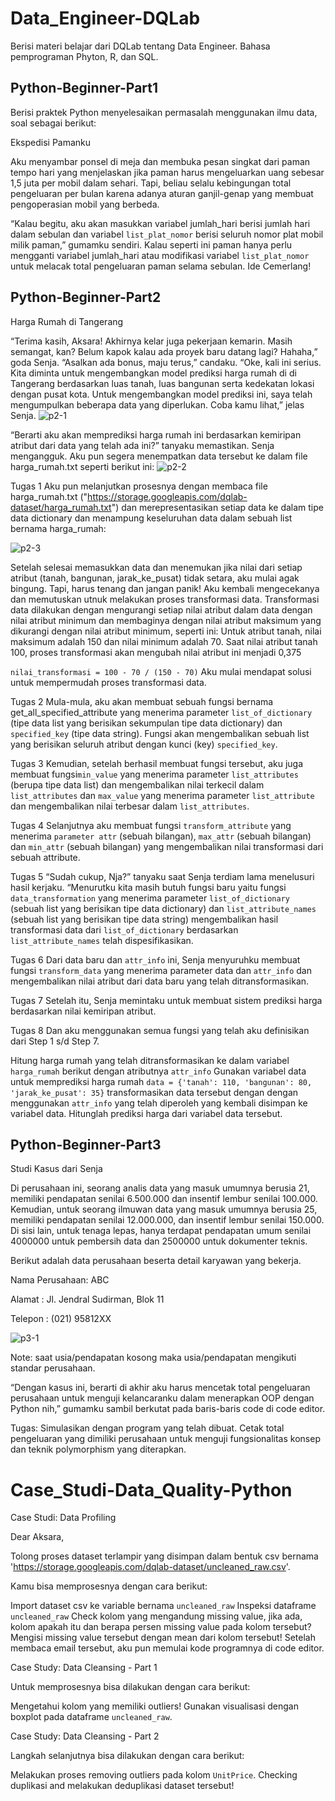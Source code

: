 # Data_Engineer-DQLab
Berisi materi belajar dari DQLab tentang Data Engineer. Bahasa pemprograman Phyton, R, dan SQL.

## Python-Beginner-Part1
Berisi praktek Python menyelesaikan permasalah menggunakan ilmu data, soal sebagai berikut:

Ekspedisi Pamanku

Aku menyambar ponsel di meja dan membuka pesan singkat dari paman tempo hari yang menjelaskan jika paman harus mengeluarkan uang sebesar 1,5 juta per mobil dalam sehari. 
Tapi, beliau selalu kebingungan total pengeluaran per bulan karena adanya aturan ganjil-genap yang membuat pengoperasian mobil yang berbeda.

“Kalau begitu, aku akan masukkan variabel jumlah_hari berisi jumlah hari dalam sebulan dan variabel `list_plat_nomor` berisi seluruh nomor plat mobil milik paman,” gumamku sendiri.
Kalau seperti ini paman hanya perlu mengganti variabel jumlah_hari atau modifikasi variabel `list_plat_nomor` untuk melacak total pengeluaran paman selama sebulan. Ide Cemerlang!

## Python-Beginner-Part2

Harga Rumah di Tangerang

“Terima kasih, Aksara! Akhirnya kelar juga pekerjaan kemarin. Masih semangat, kan? Belum kapok kalau ada proyek baru datang lagi? Hahaha,” goda Senja.
“Asalkan ada bonus, maju terus,” candaku.
“Oke, kali ini serius. Kita diminta untuk mengembangkan model prediksi harga rumah di di Tangerang berdasarkan luas tanah, luas bangunan serta kedekatan lokasi dengan pusat kota. Untuk mengembangkan model prediksi ini, saya telah mengumpulkan beberapa data yang diperlukan. Coba kamu lihat,” jelas Senja.
![p2-1](https://user-images.githubusercontent.com/48518663/112790335-540d2900-9089-11eb-92f5-03c585264afd.png)

“Berarti aku akan memprediksi harga rumah ini berdasarkan kemiripan atribut dari data yang telah ada ini?” tanyaku memastikan. Senja mengangguk.
Aku pun segera menempatkan data tersebut ke dalam file harga_rumah.txt seperti berikut ini:
![p2-2](https://user-images.githubusercontent.com/48518663/112790368-67b88f80-9089-11eb-83b2-ee73fafadf9b.png)

Tugas 1
Aku pun melanjutkan prosesnya dengan membaca file harga_rumah.txt ("https://storage.googleapis.com/dqlab-dataset/harga_rumah.txt") dan merepresentasikan setiap data ke dalam tipe data dictionary dan menampung keseluruhan data dalam sebuah list bernama harga_rumah:

![p2-3](https://user-images.githubusercontent.com/48518663/112790400-7737d880-9089-11eb-99d9-c9731c8c1db0.png)

Setelah selesai memasukkan data dan menemukan jika nilai dari setiap atribut (tanah, bangunan, jarak_ke_pusat) tidak setara, aku mulai agak bingung. Tapi, harus tenang dan jangan panik!
Aku kembali mengecekanya dan memutuskan utnuk melakukan proses transformasi data. Transformasi data dilakukan dengan mengurangi setiap nilai atribut dalam data dengan nilai atribut minimum dan membaginya dengan nilai atribut maksimum yang dikurangi dengan nilai atribut minimum, seperti ini:
Untuk atribut tanah, nilai maksimum adalah 150 dan nilai minimum adalah 70.
Saat nilai atribut tanah 100, proses transformasi akan mengubah nilai atribut ini menjadi 0,375

`nilai_transformasi = 100 - 70 / (150 - 70)`
Aku mulai mendapat solusi untuk mempermudah proses transformasi data.

Tugas 2
Mula-mula,  aku akan membuat sebuah fungsi bernama get_all_specified_attribute yang menerima parameter `list_of_dictionary` (tipe data list yang berisikan sekumpulan tipe data dictionary) dan `specified_key` (tipe data string). Fungsi akan mengembalikan sebuah list yang berisikan seluruh atribut dengan kunci (key) `specified_key`.

Tugas 3
Kemudian, setelah berhasil membuat fungsi  tersebut, aku juga membuat fungsi`min_value` yang menerima parameter `list_attributes` (berupa tipe data list) dan mengembalikan nilai terkecil dalam `list_attributes` dan `max_value` yang menerima parameter `list_attribute` dan mengembalikan nilai terbesar dalam `list_attributes`.

Tugas 4
Selanjutnya aku membuat fungsi `transform_attribute` yang menerima `parameter attr` (sebuah bilangan), `max_attr` (sebuah bilangan) dan `min_attr` (sebuah bilangan) yang mengembalikan nilai transformasi dari sebuah attribute.

Tugas 5
“Sudah cukup, Nja?” tanyaku saat Senja terdiam lama menelusuri hasil kerjaku.
“Menurutku kita masih butuh fungsi baru yaitu fungsi `data_transformation` yang menerima parameter `list_of_dictionary` (sebuah list yang berisikan tipe data dictionary) dan `list_attribute_names` (sebuah list yang berisikan tipe data string) mengembalikan hasil transformasi data dari `list_of_dictionary` berdasarkan `list_attribute_names` telah dispesifikasikan.

Tugas 6
Dari data baru dan `attr_info` ini, Senja menyuruhku membuat fungsi `transform_data` yang menerima parameter data dan `attr_info` dan mengembalikan nilai atribut dari data baru yang telah ditransformasikan.

Tugas 7
Setelah itu, Senja memintaku untuk membuat sistem prediksi harga berdasarkan nilai kemiripan atribut.

Tugas 8
Dan aku menggunakan semua fungsi yang telah aku definisikan dari Step 1 s/d Step 7.

Hitung harga rumah yang telah ditransformasikan ke dalam variabel `harga_rumah` berikut dengan atributnya `attr_info`
Gunakan variabel data untuk memprediksi harga rumah
`data = {'tanah': 110, 'bangunan': 80, 'jarak_ke_pusat': 35}`
transformasikan data tersebut dengan dengan menggunakan `attr_info` yang telah diperoleh yang kembali disimpan ke variabel data.
Hitunglah prediksi harga dari variabel data tersebut. 

## Python-Beginner-Part3

Studi Kasus dari Senja

Di perusahaan ini, seorang analis data yang masuk umumnya berusia 21, memiliki pendapatan senilai 6.500.000 dan insentif lembur senilai 100.000. Kemudian, untuk seorang ilmuwan data yang masuk umumnya berusia 25, memiliki pendapatan senilai 12.000.000, dan insentif lembur senilai 150.000. Di sisi lain, untuk tenaga lepas, hanya terdapat pendapatan umum senilai 4000000 untuk pembersih data dan 2500000 untuk dokumenter teknis. 

Berikut adalah data perusahaan beserta detail karyawan yang bekerja.

Nama Perusahaan: ABC

Alamat                  : Jl. Jendral Sudirman, Blok 11

Telepon                 : (021) 95812XX

![p3-1](https://user-images.githubusercontent.com/48518663/112791010-cc281e80-908a-11eb-8d1f-2ca8bda60ae0.png)


Note: saat usia/pendapatan kosong maka usia/pendapatan mengikuti standar perusahaan.

“Dengan kasus ini, berarti di akhir aku harus mencetak total pengeluaran perusahaan untuk menguji kelancaranku dalam menerapkan OOP dengan Python nih,” gumamku sambil berkutat pada baris-baris code di code editor.

Tugas:
Simulasikan dengan program yang telah dibuat.
Cetak total pengeluaran yang dimiliki perusahaan untuk menguji fungsionalitas konsep dan teknik polymorphism yang diterapkan.

# Case_Studi-Data_Quality-Python
Case Studi: Data Profiling

Dear Aksara, 

Tolong proses dataset terlampir yang  disimpan dalam bentuk csv bernama 'https://storage.googleapis.com/dqlab-dataset/uncleaned_raw.csv'.

Kamu bisa memprosesnya dengan cara berikut:

Import dataset csv ke variable bernama `uncleaned_raw`
Inspeksi dataframe `uncleaned_raw`
Check kolom yang mengandung missing value, jika ada, kolom apakah itu dan berapa persen missing value pada kolom tersebut?
Mengisi missing value tersebut dengan mean dari kolom tersebut!
Setelah membaca email tersebut, aku pun memulai kode programnya di code editor.

Case Study: Data Cleansing - Part 1

Untuk memprosesnya bisa dilakukan dengan cara berikut:

Mengetahui kolom yang memiliki outliers! Gunakan visualisasi dengan boxplot pada dataframe `uncleaned_raw`.

Case Study: Data Cleansing - Part 2

Langkah selanjutnya bisa dilakukan dengan cara berikut:

Melakukan proses removing outliers pada kolom `UnitPrice`.
Checking duplikasi and melakukan deduplikasi dataset tersebut!
